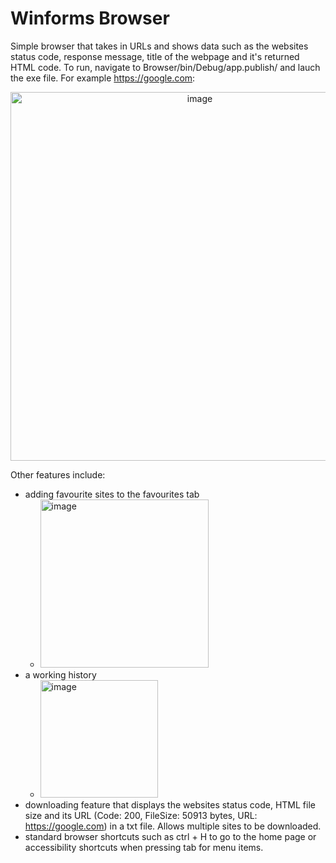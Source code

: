 # Winforms Browser 
Simple browser that takes in URLs and shows data such as the websites status code, response message, title of the webpage and it's returned HTML code. To run, navigate to Browser/bin/Debug/app.publish/ and lauch the exe file. 
For example https://google.com: 

<p align="center">
<img width="590" alt="image" src="https://github.com/user-attachments/assets/3b207f8d-1687-46d0-b2f0-f7f2c2317a6a" />
</p>

Other features include: 
* adding favourite sites to the favourites tab
  * <img width="269" alt="image" src="https://github.com/user-attachments/assets/d19f1698-6c44-41e3-a8a9-39511cd70084" />
* a working history
  * <img width="188" alt="image" src="https://github.com/user-attachments/assets/7698f4a5-8144-4345-b9f1-23ebc2778e0d" />
* downloading feature that displays the websites status code, HTML file size and its URL (Code: 200, FileSize: 50913 bytes, URL: https://google.com) in a txt file. Allows multiple sites to be downloaded. 
* standard browser shortcuts such as ctrl + H to go to the home page or accessibility shortcuts when pressing tab for menu items. 



